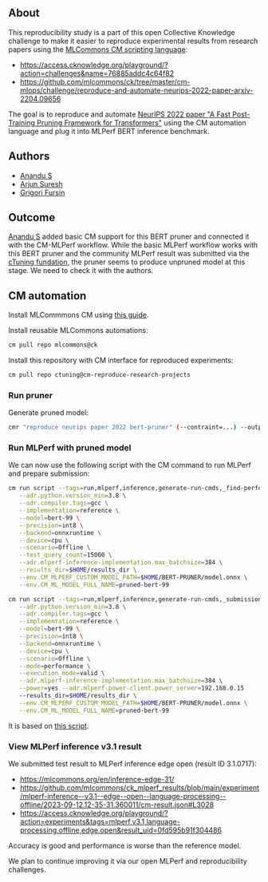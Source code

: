 ## About

This reproducibility study is a part of this open Collective Knowledge challenge 
to make it easier to reproduce experimental results from research papers 
using the [MLCommons CM scripting language](https://github.com/mlcommons/ck):
* https://access.cknowledge.org/playground/?action=challenges&name=76885addc4c64f82
* https://github.com/mlcommons/ck/tree/master/cm-mlops/challenge/reproduce-and-automate-neurips-2022-paper-arxiv-2204.09656

The goal is to reproduce and automate [NeurIPS 2022 paper "A Fast Post-Training Pruning Framework for Transformers"](https://arxiv.org/abs/2204.09656)
using the CM automation language and plug it into MLPerf BERT inference benchmark.

## Authors

* [Anandu S](https://access.cknowledge.org/playground/?action=contributors&name=457012971d334b25)
* [Arjun Suresh](https://www.linkedin.com/in/arjunsuresh)
* [Grigori Fursin](https://cKnowledge.org/gfursin)

## Outcome

[Anandu S](https://access.cknowledge.org/playground/?action=contributors&name=457012971d334b25) 
added basic CM support for this BERT pruner and connected it with the CM-MLPerf workflow.
While the basic MLPerf workflow works with this BERT pruner and the community MLPerf result
was submitted via the [cTuning fundation](https://cTuning.org), the pruner seems to produce unpruned model
at this stage. We need to check it with the authors.

## CM automation

Install MLCommmons CM using [this guide](https://github.com/mlcommons/ck/blob/master/docs/installation.md).

Install reusable MLCommons automations: 

```bash
cm pull repo mlcommons@ck
```

Install this repository with CM interface for reproduced experiments:
```bash
cm pull repo ctuning@cm-reproduce-research-projects
```

### Run pruner

Generate pruned model:

```bash
cmr "reproduce neurips paper 2022 bert-pruner" (--contraint=...) --output_dir=$HOME/BERT-PRUNER
```

### Run MLPerf with pruned model

We can now use the following script with the CM command to run MLPerf and prepare submission:

```bash
cm run script --tags=run,mlperf,inference,generate-run-cmds,_find-performance  \
   --adr.python.version_min=3.8 \
   --adr.compiler.tags=gcc \
   --implementation=reference \
   --model=bert-99 \
   --precision=int8 \
   --backend=onnxruntime \
   --device=cpu \
   --scenario=Offline \
   --test_query_count=15000 \
   --adr.mlperf-inference-implementation.max_batchsize=384 \
   --results_dir=$HOME/results_dir \
   --env.CM_MLPERF_CUSTOM_MODEL_PATH=$HOME/BERT-PRUNER/model.onnx \
   --env.CM_ML_MODEL_FULL_NAME=pruned-bert-99

cm run script --tags=run,mlperf,inference,generate-run-cmds,_submission  \
   --adr.python.version_min=3.8 \
   --adr.compiler.tags=gcc \
   --implementation=reference \
   --model=bert-99 \
   --precision=int8 \
   --backend=onnxruntime \
   --device=cpu \
   --scenario=Offline \
   --mode=performance \
   --execution_mode=valid \
   --adr.mlperf-inference-implementation.max_batchsize=384 \
   --power=yes --adr.mlperf-power-client.power_server=192.168.0.15
   --results_dir=$HOME/results_dir \
   --env.CM_MLPERF_CUSTOM_MODEL_PATH=$HOME/BERT-PRUNER/model.onnx \
   --env.CM_ML_MODEL_FULL_NAME=pruned-bert-99
```

It is based on [this script]( https://github.com/mlcommons/ck/blob/master/docs/mlperf/inference/bert/run_custom_onnx_models.sh ).


### View MLPerf inference v3.1 result

We submitted test result to MLPerf inference edge open (result ID 3.1.0717):
* https://mlcommons.org/en/inference-edge-31/
* https://github.com/mlcommons/ck_mlperf_results/blob/main/experiment/mlperf-inference--v3.1--edge--open--language-processing--offline/2023-09-12.12-35-31.360011/cm-result.json#L3028
* https://access.cknowledge.org/playground/?action=experiments&tags=mlperf,v3.1,language-processing,offline,edge,open&result_uid=0fd595b91f304486

Accuracy is good and performance is worse than the reference model.

We plan to continue improving it via our open MLPerf and reproducibility challenges.

